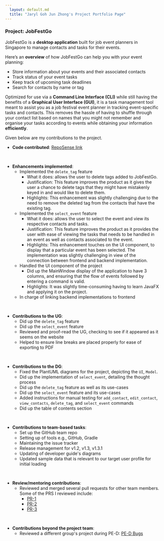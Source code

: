 ```yaml
---
  layout: default.md
  title: "Jaryl Goh Jun Zhong's Project Portfolio Page"
---
```


### Project: JobFestGo

JobFestGo is a **desktop application** built for job event planners in Singapore to manage contacts and tasks for their events.

Here’s an **overview** of how JobFestGo can help you with your event planning:
- Store information about your events and their associated contacts
- Track status of your event tasks
- Keep track of upcoming task deadlines
- Search for contacts by name or tag

Optimized for use via a **Command Line Interface (CLI)** while still having the benefits of a **Graphical User Interface (GUI)**, it is a task management tool meant to assist you as a job festival event planner in tracking event-specific tasks and contacts. This removes the hassle of having to shuffle through your contact list based on names that you might not remember and organise your tasks according to events while obtaining your information **efficiently**.

Given below are my contributions to the project.

* **Code contributed**: [RepoSense link](https://nus-cs2103-ay2324s1.github.io/tp-dashboard/?search=rionshocker&breakdown=true)

<br>

* **Enhancements implemented**:
  - Implemented the `delete_tag` feature
    - What it does: allows the user to delete tags added to JobFestGo.
    - Justification: This feature improves the product as it gives the user a chance to delete tags that they might have mistakenly keyed in and would like to delete them.
    - Highlights: This enhancement was slightly challenging due to the need to remove the deleted tag from the contacts that have the existing tag.
  - Implemented the `select_event` feature
    - What it does: allows the user to select the event and view its respective contacts and tasks.
    - Justification: This feature improves the product as it provides the user with ease of viewing the tasks that needs to be handled in an event as well as contacts associated to the event.
    - Highlights: This enhancement touches on the UI component, to display that a particular event has been selected. The implementation was slightly challenging in view of the connection between frontend and backend implementation.
  - Handled the UI component of the project
    - Did up the MainWindow display of the application to have 3 columns, and ensuring that the flow of events followed by entering a command is valid.
    - Highlights: It was slightly time-consuming having to learn JavaFX and applying it on the project.
  - In charge of linking backend implementations to frontend

<br>

* **Contributions to the UG**:
  - Did up the `delete_tag` feature
  - Did up the `select_event` feature
  - Reviewed and proof-read the UG, checking to see if it appeared as it seems on the website
  - Helped to ensure line breaks are placed properly for ease of exporting to PDF

<br>

* **Contributions to the DG**:
  - Fixed the PlantUML diagrams for the project, depicting the `UI`, `Model`.
  - Did up the implementation of `select_event`, detailing the thought process
  - Did up the `delete_tag` feature as well as its use-cases
  - Did up the `select_event` feature and its use-cases
  - Added instructions for manual testing for `add_contact`, `edit_contact`, `view_contacts`, `delete_tag`, and `select_event` commands
  - Did up the table of contents section

<br>

* **Contributions to team-based tasks**:
  - Set up the GitHub team repo
  - Setting up of tools e.g., GitHub, Gradle
  - Maintaining the issue tracker
  - Release management for v1.2, v1.3, v1.3.1
  - Updating of developer guide's diagrams
  - Updated sample data that is relevant to our target user profile for initial loading

<br>

* **Review/mentoring contributions**:
  - Reviewed and merged several pull requests for other team members. Some of the PRS I reviewed include:
    - [PR-1](https://github.com/AY2324S1-CS2103T-T09-1/tp/pull/256)
    - [PR-2](https://github.com/AY2324S1-CS2103T-T09-1/tp/pull/255)
    - [PR-3](https://github.com/AY2324S1-CS2103T-T09-1/tp/pull/231)

<br>

* **Contributions beyond the project team**:
  - Reviewed a different group's project during PE-D: [PE-D Bugs](https://github.com/rionshocker/ped/issues)
